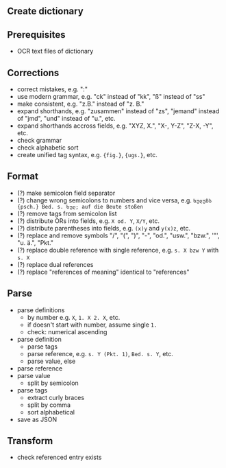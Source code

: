 ## Create dictionary



## Prerequisites

- OCR text files of dictionary



## Corrections

- correct mistakes, e.g. ":"
- use modern grammar, e.g. "ck" instead of "kk", "ß" instead of "ss"
- make consistent, e.g. "z.B." instead of "z. B."
- expand shorthands, e.g. "zusammen" instead of "zs", "jemand" instead of "jmd", "und" instead of "u.", etc.
- expand shorthands accross fields, e.g. "XYZ, X.", "X-, Y-Z", "Z-X, -Y", etc.
- check grammar
- check alphabetic sort
- create unified tag syntax, e.g. `{fig.}`, `{ugs.}`, etc.



## Format

- (?) make semicolon field separator
- (?) change wrong semicolons to numbers and vice versa, e.g. `ხულუზს {psch.} Bed. s. ხულ; auf die Beute stoßen`
- (?) remove tags from semicolon list
- (?) distribute ORs into fields, e.g. `X od. Y`, `X/Y`, etc.
- (?) distribute parentheses into fields, e.g. `(x)y` and `y(x)z`, etc.
- (?) replace and remove symbols "/", "(", ")", "-", "od.", "usw.", "bzw.", '"', "u. ä.", "Pkt."
- (?) replace double reference with single reference, e.g. `s. X bzw Y` with `s. X`
- (?) replace dual references
- (?) replace "references of meaning" identical to "references"



## Parse

- parse definitions
  - by number e.g. `X`, `1. X 2. X`, etc.
  - if doesn't start with number, assume single `1.`
  - check: numerical ascending
- parse definition
  - parse tags
  - parse reference, e.g. `s. Y (Pkt. 1)`, `Bed. s. Y`, etc.
  - parse value, else
- parse reference
- parse value
  - split by semicolon
- parse tags
  - extract curly braces
  - split by comma
  - sort alphabetical
- save as JSON



## Transform

- check referenced entry exists